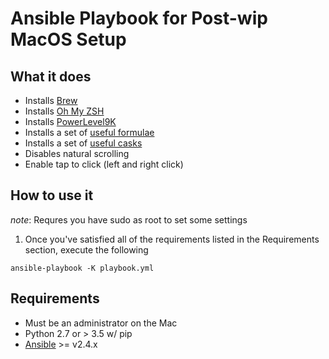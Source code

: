 # Ansible Playbook for Post-wip MacOS Setup

## What it does
- Installs [Brew](https://docs.brew.sh/)
- Installs [Oh My ZSH](https://github.com/robbyrussell/oh-my-zsh)
- Installs [PowerLevel9K](https://github.com/bhilburn/powerlevel9k)
- Installs a set of [useful formulae](hostvars/localhost#L10-L16)
- Installs a set of [useful casks](hostvars/localhost#L1-L8)
- Disables natural scrolling
- Enable tap to click (left and right click)

## How to use it
_note_: Requres you have sudo as root to set some settings
1. Once you've satisfied all of the requirements listed in the Requirements section, execute the following

```Shell
ansible-playbook -K playbook.yml
```

## Requirements
- Must be an administrator on the Mac
- Python 2.7 or > 3.5 w/ pip
- [Ansible](https://docs.ansible.com/ansible/2.4/intro_installation.html#latest-releases-via-pip) >= v2.4.x
